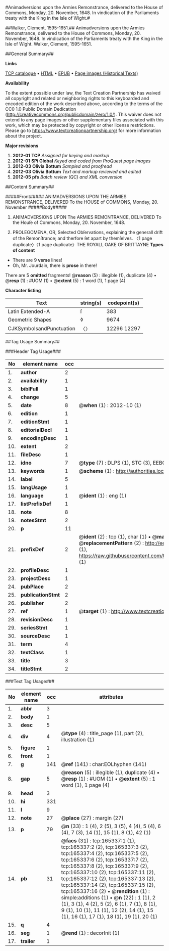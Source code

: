 #Animadversions upon the Armies Remonstrance, delivered to the House of Commons, Monday, 20. November, 1648. In vindication of the Parliaments treaty with the King in the Isle of Wight.#

##Walker, Clement, 1595-1651.##
Animadversions upon the Armies Remonstrance, delivered to the House of Commons, Monday, 20. November, 1648. In vindication of the Parliaments treaty with the King in the Isle of Wight.
Walker, Clement, 1595-1651.

##General Summary##

**Links**

[TCP catalogue](http://www.ota.ox.ac.uk/tcp/)  • 
[HTML](http://tei.it.ox.ac.uk/tcp/Texts-HTML/free/A96/A96770.html)  • 
[EPUB](http://tei.it.ox.ac.uk/tcp/Texts-EPUB/free/A96/A96770.epub) • 
[Page images (Historical Texts)](https://historicaltexts.jisc.ac.uk/eebo-99863891e)

**Availability**

To the extent possible under law, the Text Creation Partnership has waived all copyright and related or neighboring rights to this keyboarded and encoded edition of the work described above, according to the terms of the CC0 1.0 Public Domain Dedication (http://creativecommons.org/publicdomain/zero/1.0/). This waiver does not extend to any page images or other supplementary files associated with this work, which may be protected by copyright or other license restrictions. Please go to https://www.textcreationpartnership.org/ for more information about the project.

**Major revisions**

1. __2012-01__ __TCP__ *Assigned for keying and markup*
1. __2012-01__ __SPi Global__ *Keyed and coded from ProQuest page images*
1. __2012-03__ __Olivia Bottum__ *Sampled and proofread*
1. __2012-03__ __Olivia Bottum__ *Text and markup reviewed and edited*
1. __2012-05__ __pfs__ *Batch review (QC) and XML conversion*

##Content Summary##

#####Front#####
ANIMADVERSIONS UPON THE ARMIES REMONSTRANCE, DELIVERED To the HOUSE of COMMONS, Monday, 20. November
#####Body#####

1. ANIMADVERSIONS UPON The ARMIES REMONTRANCE, DELIVERED To the Houſe of Commons, Monday, 20. November, 1648.

1. PROLEGOMENA, OR, Selected Obſervations, explaining the generall drift of the Remonſtrance; and therfore ſet apart by themſelves.
〈1 page duplicate〉〈1 page duplicate〉THE ROYALL OAKE OF BRITTAYNE
**Types of content**

  * There are 9 **verse** lines!
  * Oh, Mr. Jourdain, there is **prose** in there!

There are 5 **omitted** fragments! 
 @__reason__ (5) : illegible (1), duplicate (4)  •  @__resp__ (1) : #UOM (1)  •  @__extent__ (5) : 1 word (1), 1 page (4)

**Character listing**


|Text|string(s)|codepoint(s)|
|---|---|---|
|Latin Extended-A|ſ|383|
|Geometric Shapes|◊|9674|
|CJKSymbolsandPunctuation|〈〉|12296 12297|

##Tag Usage Summary##

###Header Tag Usage###

|No|element name|occ|attributes|
|---|---|---|---|
|1.|__author__|2||
|2.|__availability__|1||
|3.|__biblFull__|1||
|4.|__change__|5||
|5.|__date__|8| @__when__ (1) : 2012-10 (1)|
|6.|__edition__|1||
|7.|__editionStmt__|1||
|8.|__editorialDecl__|1||
|9.|__encodingDesc__|1||
|10.|__extent__|2||
|11.|__fileDesc__|1||
|12.|__idno__|7| @__type__ (7) : DLPS (1), STC (3), EEBO-CITATION (1), PROQUEST (1), VID (1)|
|13.|__keywords__|1| @__scheme__ (1) : http://authorities.loc.gov/ (1)|
|14.|__label__|5||
|15.|__langUsage__|1||
|16.|__language__|1| @__ident__ (1) : eng (1)|
|17.|__listPrefixDef__|1||
|18.|__note__|8||
|19.|__notesStmt__|2||
|20.|__p__|11||
|21.|__prefixDef__|2| @__ident__ (2) : tcp (1), char (1)  •  @__matchPattern__ (2) : ([0-9\-]+):([0-9IVX]+) (1), (.+) (1)  •  @__replacementPattern__ (2) : http://eebo.chadwyck.com/downloadtiff?vid=$1&page=$2 (1), https://raw.githubusercontent.com/textcreationpartnership/Texts/master/tcpchars.xml#$1 (1)|
|22.|__profileDesc__|1||
|23.|__projectDesc__|1||
|24.|__pubPlace__|2||
|25.|__publicationStmt__|2||
|26.|__publisher__|2||
|27.|__ref__|1| @__target__ (1) : http://www.textcreationpartnership.org/docs/. (1)|
|28.|__revisionDesc__|1||
|29.|__seriesStmt__|1||
|30.|__sourceDesc__|1||
|31.|__term__|4||
|32.|__textClass__|1||
|33.|__title__|3||
|34.|__titleStmt__|2||


###Text Tag Usage###

|No|element name|occ|attributes|
|---|---|---|---|
|1.|__abbr__|3||
|2.|__body__|1||
|3.|__desc__|5||
|4.|__div__|4| @__type__ (4) : title_page (1), part (2), illustration (1)|
|5.|__figure__|1||
|6.|__front__|1||
|7.|__g__|141| @__ref__ (141) : char:EOLhyphen (141)|
|8.|__gap__|5| @__reason__ (5) : illegible (1), duplicate (4)  •  @__resp__ (1) : #UOM (1)  •  @__extent__ (5) : 1 word (1), 1 page (4)|
|9.|__head__|3||
|10.|__hi__|331||
|11.|__l__|9||
|12.|__note__|27| @__place__ (27) : margin (27)|
|13.|__p__|79| @__n__ (33) : 1 (4), 2 (5), 3 (5), 4 (4), 5 (4), 6 (4), 7 (3), 14 (1), 15 (1), 8 (1), 42 (1)|
|14.|__pb__|31| @__facs__ (31) : tcp:165337:1 (1), tcp:165337:2 (2), tcp:165337:3 (2), tcp:165337:4 (2), tcp:165337:5 (2), tcp:165337:6 (2), tcp:165337:7 (2), tcp:165337:8 (2), tcp:165337:9 (2), tcp:165337:10 (2), tcp:165337:11 (2), tcp:165337:12 (2), tcp:165337:13 (2), tcp:165337:14 (2), tcp:165337:15 (2), tcp:165337:16 (2)  •  @__rendition__ (1) : simple:additions (1)  •  @__n__ (22) : 1 (1), 2 (1), 3 (1), 4 (2), 5 (2), 6 (1), 7 (1), 8 (1), 9 (1), 10 (1), 11 (1), 12 (2), 14 (1), 15 (1), 16 (1), 17 (1), 18 (1), 19 (1), 20 (1)|
|15.|__q__|4||
|16.|__seg__|1| @__rend__ (1) : decorInit (1)|
|17.|__trailer__|1||
